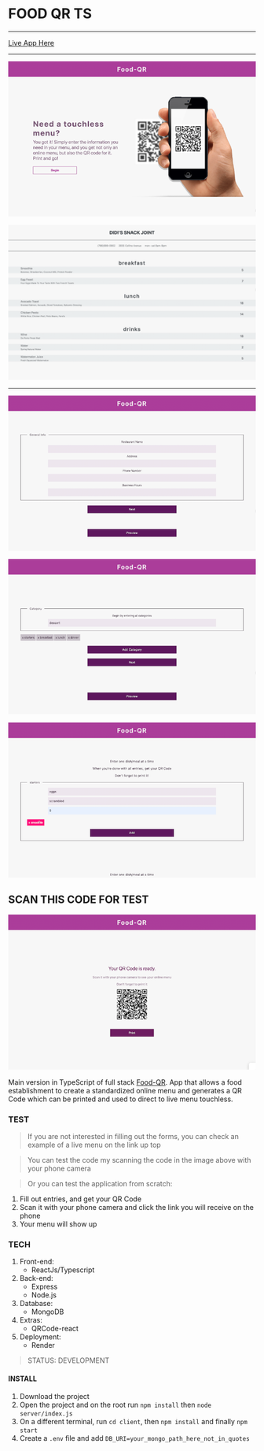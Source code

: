 # FOOD QR TS

---

[Live App Here](https://food-qr.onrender.com/)

---

![Img of live app](home.png)

![Img of live menu](https://raw.githubusercontent.com/Medic1111/FOOD-QR/main/client/src/assets/menu.png)

---

![Img of gen info form](2.png)

![Img of cat info form](3.png)

![Img of dishes info form](4.png)

## SCAN THIS CODE FOR TEST

![Code to scan](code.png)

Main version in TypeScript of full stack [Food-QR](https://github.com/Medic1111/FOOD-QR). App that allows a food establishment to create a standardized online menu and generates a QR Code which can be printed and used to direct to live menu touchless.

### TEST

> If you are not interested in filling out the forms, you can check an example of a live menu on the link up top

> You can test the code my scanning the code in the image above with your phone camera

> Or you can test the application from scratch:

1. Fill out entries, and get your QR Code
2. Scan it with your phone camera and click the link you will receive on the phone
3. Your menu will show up

### TECH

1. Front-end:
   - ReactJs/Typescript
2. Back-end:
   - Express
   - Node.js
3. Database:
   - MongoDB
4. Extras:
   - QRCode-react
5. Deployment:
   - Render

> STATUS: DEVELOPMENT

#### INSTALL

1. Download the project
2. Open the project and on the root run `npm install` then `node server/index.js`
3. On a different terminal, run `cd client`, then `npm install` and finally `npm start`
4. Create a `.env` file and add `DB_URI=your_mongo_path_here_not_in_quotes`

